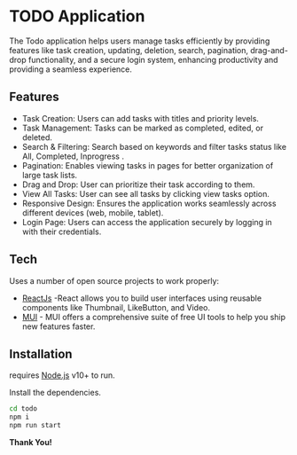 # TODO Application

The Todo application helps users manage tasks efficiently by providing features like task creation, updating, deletion, search, pagination, drag-and-drop functionality, and a secure login system, enhancing productivity and providing a seamless experience.

## Features

- Task Creation: Users can add tasks with titles and priority levels.
- Task Management: Tasks can be marked as completed, edited, or deleted.
- Search & Filtering: Search based on keywords and filter tasks status like All, Completed, Inprogress .
- Pagination: Enables viewing tasks in pages for better organization of large task lists.
- Drag and Drop: User can prioritize their task according to them.
- View All Tasks: User can see all tasks by clicking view tasks option.
- Responsive Design: Ensures the application works seamlessly across different devices (web, mobile, tablet).
- Login Page: Users can access the application securely by logging in with their credentials.

## Tech

Uses a number of open source projects to work properly:

- [ReactJs] -React allows you to build user interfaces using reusable components like Thumbnail, LikeButton, and Video.
- [MUI] - MUI offers a comprehensive suite of free UI tools to help you ship new features faster.

## Installation

requires [Node.js](https://nodejs.org/) v10+ to run.

Install the dependencies.

```sh
cd todo
npm i
npm run start
```

**Thank You!**

[//]: # (These are reference links used in the body of this note and get stripped out when the markdown processor does its job. There is no need to format nicely because it shouldn't be seen. Thanks SO - http://stackoverflow.com/questions/4823468/store-comments-in-markdown-syntax)

   [ReactJs]: <https://react.dev/>
   [MUI]: <https://mui.com/>
   
   [GITHub]: <https://github.com/pallavi300?tab=repositories>
